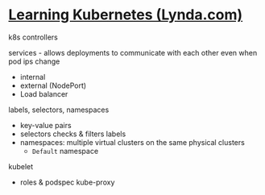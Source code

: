 # [Learning Kubernetes (Lynda.com)](https://www.lynda.com/Kubernetes-tutorials/Learning-Kubernetes/647663-2.html)

k8s controllers

services - allows deployments to communicate with each other even when pod ips change
- internal 
- external (NodePort)
- Load balancer


labels, selectors, namespaces
- key-value pairs
- selectors checks & filters labels
- namespaces: multiple virtual clusters on the same physical clusters
  - `Default` namespace

kubelet
- roles & podspec
kube-proxy


